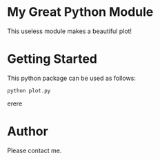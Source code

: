 My Great Python Module
======================

This useless module makes a beautiful plot!

# Getting Started

This python package can be used as follows:
```
python plot.py
```
erere


# Author

Please contact me. 
